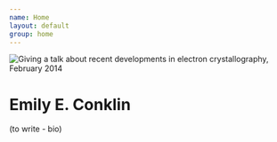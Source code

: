 ```yaml
---
name: Home
layout: default
group: home
---
```


<img src="/static/img/Giving_microed_talk.jpg" class="img-responsive center-block" alt="Giving a talk about recent developments in electron crystallography, February 2014"/>

<h1 class="text-center">Emily E. Conklin</h1>

<p class="lead text-justify">
(to write - bio)
</p>
